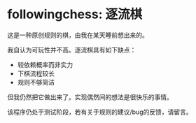 # followingchess: 逐流棋
这是一种原创规则的棋，由我在某天睡前想出来的。

我自认为可玩性并不高。逐流棋具有如下缺点：
* 较依赖概率而非实力
* 下棋流程较长
* 规则不够简洁

但我仍然把它做出来了。实现偶然间的想法是很快乐的事情。

该程序仍处于测试阶段，若有关于规则的建议/bug的反馈，请留言。